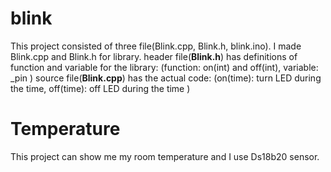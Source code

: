 # blink
This project consisted of three file(Blink.cpp, Blink.h, blink.ino). 
I made Blink.cpp and Blink.h for library. 
header file(**Blink.h**) has definitions of function and variable for the library: (function: on(int) and off(int), variable: _pin )
source file(**Blink.cpp**) has the actual code: (on(time): turn LED during the time, off(time): off LED during the time )

# Temperature
This project can show me my room temperature and I use Ds18b20 sensor.
